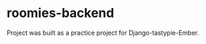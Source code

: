 roomies-backend
===============

Project was built as a practice project for Django-tastypie-Ember.
